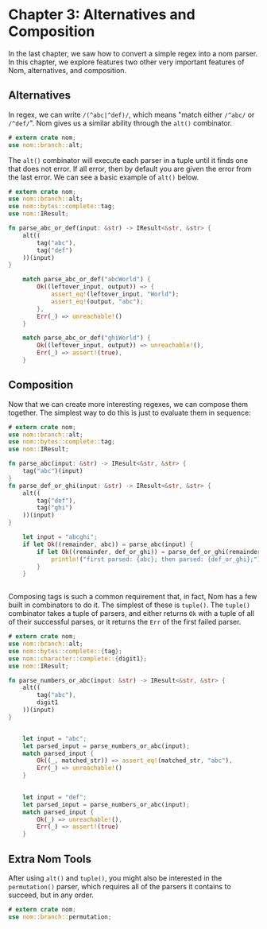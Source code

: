 # Chapter 3: Alternatives and Composition

In the last chapter, we saw how to convert a simple regex into a nom parser.
In this chapter, we explore features two other very important features of Nom,
alternatives, and composition.

## Alternatives

In regex, we can write `/(^abc|^def)/`, which means "match either `/^abc/` or `/^def/`".
Nom gives us a similar ability through the `alt()` combinator.

```rust
# extern crate nom;
use nom::branch::alt;
```

The `alt()` combinator will execute each parser in a tuple until it finds one
that does not error. If all error, then by default you are given the error from 
the last error.
We can see a basic example of `alt()` below.

```rust
# extern crate nom;
use nom::branch::alt;
use nom::bytes::complete::tag;
use nom::IResult;

fn parse_abc_or_def(input: &str) -> IResult<&str, &str> {
    alt((
        tag("abc"),
        tag("def")
    ))(input)
}

    match parse_abc_or_def("abcWorld") {
        Ok((leftover_input, output)) => {
            assert_eq!(leftover_input, "World");
            assert_eq!(output, "abc");
        },
        Err(_) => unreachable!()
    }

    match parse_abc_or_def("ghiWorld") {
        Ok((leftover_input, output)) => unreachable!(),
        Err(_) => assert!(true),
    }
```

## Composition

Now that we can create more interesting regexes, we can compose them together.
The simplest way to do this is just to evaluate them in sequence:

```rust
# extern crate nom;
use nom::branch::alt;
use nom::bytes::complete::tag;
use nom::IResult;

fn parse_abc(input: &str) -> IResult<&str, &str> {
    tag("abc")(input)
}
fn parse_def_or_ghi(input: &str) -> IResult<&str, &str> {
    alt((
        tag("def"),
        tag("ghi")
    ))(input)
}

    let input = "abcghi";
    if let Ok((remainder, abc)) = parse_abc(input) {
        if let Ok((remainder, def_or_ghi)) = parse_def_or_ghi(remainder) {
            println!("first parsed: {abc}; then parsed: {def_or_ghi};");
        }
    }
    
```

Composing tags is such a common requirement that, in fact, Nom has a few built in
combinators to do it. The simplest of these is `tuple()`. The `tuple()` combinator takes a tuple of parsers,
and either returns `Ok` with a tuple of all of their successful parses, or it 
returns the `Err` of the first failed parser.

```rust
# extern crate nom;
use nom::branch::alt;
use nom::bytes::complete::{tag};
use nom::character::complete::{digit1};
use nom::IResult;

fn parse_numbers_or_abc(input: &str) -> IResult<&str, &str> {
    alt((
        tag("abc"),
        digit1
    ))(input)
}


    let input = "abc";
    let parsed_input = parse_numbers_or_abc(input);
    match parsed_input {
        Ok((_, matched_str)) => assert_eq!(matched_str, "abc"),
        Err(_) => unreachable!()
    }
    

    let input = "def";
    let parsed_input = parse_numbers_or_abc(input);
    match parsed_input {
        Ok(_) => unreachable!(),
        Err(_) => assert!(true)
    }
```


## Extra Nom Tools

After using `alt()` and `tuple()`, you might also be interested in the `permutation()` parser, which
requires all of the parsers it contains to succeed, but in any order.

```rust
# extern crate nom;
use nom::branch::permutation;
```

